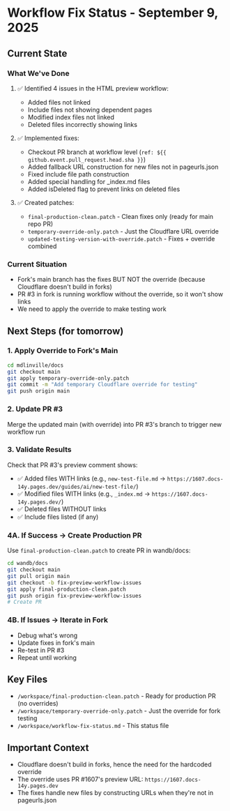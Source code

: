 # Workflow Fix Status - September 9, 2025

## Current State

### What We've Done
1. ✅ Identified 4 issues in the HTML preview workflow:
   - Added files not linked
   - Include files not showing dependent pages
   - Modified index files not linked
   - Deleted files incorrectly showing links

2. ✅ Implemented fixes:
   - Checkout PR branch at workflow level (`ref: ${{ github.event.pull_request.head.sha }}`)
   - Added fallback URL construction for new files not in pageurls.json
   - Fixed include file path construction
   - Added special handling for _index.md files
   - Added isDeleted flag to prevent links on deleted files

3. ✅ Created patches:
   - `final-production-clean.patch` - Clean fixes only (ready for main repo PR)
   - `temporary-override-only.patch` - Just the Cloudflare URL override
   - `updated-testing-version-with-override.patch` - Fixes + override combined

### Current Situation
- Fork's main branch has the fixes BUT NOT the override (because Cloudflare doesn't build in forks)
- PR #3 in fork is running workflow without the override, so it won't show links
- We need to apply the override to make testing work

## Next Steps (for tomorrow)

### 1. Apply Override to Fork's Main
```bash
cd mdlinville/docs
git checkout main
git apply temporary-override-only.patch
git commit -m "Add temporary Cloudflare override for testing"
git push origin main
```

### 2. Update PR #3
Merge the updated main (with override) into PR #3's branch to trigger new workflow run

### 3. Validate Results
Check that PR #3's preview comment shows:
- ✅ Added files WITH links (e.g., `new-test-file.md` → `https://1607.docs-14y.pages.dev/guides/ai/new-test-file/`)
- ✅ Modified files WITH links (e.g., `_index.md` → `https://1607.docs-14y.pages.dev/`)
- ✅ Deleted files WITHOUT links
- ✅ Include files listed (if any)

### 4A. If Success → Create Production PR
Use `final-production-clean.patch` to create PR in wandb/docs:
```bash
cd wandb/docs
git checkout main
git pull origin main
git checkout -b fix-preview-workflow-issues
git apply final-production-clean.patch
git push origin fix-preview-workflow-issues
# Create PR
```

### 4B. If Issues → Iterate in Fork
- Debug what's wrong
- Update fixes in fork's main
- Re-test in PR #3
- Repeat until working

## Key Files
- `/workspace/final-production-clean.patch` - Ready for production PR (no overrides)
- `/workspace/temporary-override-only.patch` - Just the override for fork testing
- `/workspace/workflow-fix-status.md` - This status file

## Important Context
- Cloudflare doesn't build in forks, hence the need for the hardcoded override
- The override uses PR #1607's preview URL: `https://1607.docs-14y.pages.dev`
- The fixes handle new files by constructing URLs when they're not in pageurls.json